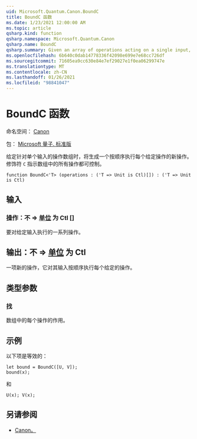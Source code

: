 ```yaml
---
uid: Microsoft.Quantum.Canon.BoundC
title: BoundC 函数
ms.date: 1/23/2021 12:00:00 AM
ms.topic: article
qsharp.kind: function
qsharp.namespace: Microsoft.Quantum.Canon
qsharp.name: BoundC
qsharp.summary: Given an array of operations acting on a single input, produces a new operation that performs each given operation in sequence. The modifier `C` indicates that all operations in the array are controllable.
ms.openlocfilehash: 6b640c0dab14778336f42098e699e7e68cc726df
ms.sourcegitcommit: 71605ea9cc630e84e7ef29027e1f0ea06299747e
ms.translationtype: MT
ms.contentlocale: zh-CN
ms.lasthandoff: 01/26/2021
ms.locfileid: "98841047"
---
```

# <a name="boundc-function"></a>BoundC 函数

命名空间： [Canon](xref:Microsoft.Quantum.Canon)

包： [Microsoft 量子. 标准版](https://nuget.org/packages/Microsoft.Quantum.Standard)


给定针对单个输入的操作数组时，将生成一个按顺序执行每个给定操作的新操作。
修饰符 `C` 指示数组中的所有操作都可控制。

```qsharp
function BoundC<'T> (operations : ('T => Unit is Ctl)[]) : ('T => Unit is Ctl)
```


## <a name="input"></a>输入

### <a name="operations--t--unit--is-ctl"></a>操作：不 => [单位](xref:microsoft.quantum.lang-ref.unit)  为 Ctl []

要对给定输入执行的一系列操作。



## <a name="output--t--unit--is-ctl"></a>输出：不 => [单位](xref:microsoft.quantum.lang-ref.unit)  为 Ctl

一项新的操作，它对其输入按顺序执行每个给定的操作。

## <a name="type-parameters"></a>类型参数

### <a name="t"></a>找

数组中的每个操作的作用。

## <a name="example"></a>示例

以下项是等效的：

```qsharp
let bound = BoundC([U, V]);
bound(x);
```

和

```qsharp
U(x); V(x);
```

## <a name="see-also"></a>另请参阅

- [Canon。](xref:Microsoft.Quantum.Canon.Bound)